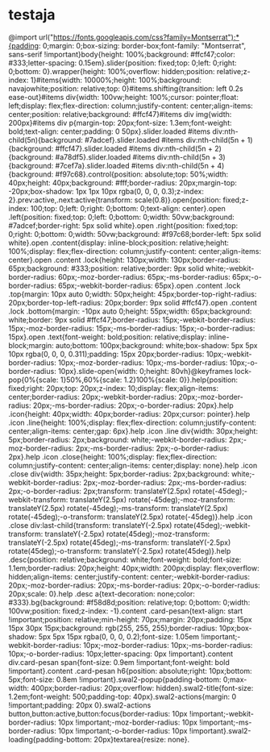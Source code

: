 # testaja
@import url("https://fonts.googleapis.com/css?family=Montserrat");*{padding: 0;margin: 0;box-sizing: border-box;font-family: "Montserrat", sans-serif !important}body{height: 100%;background: #ffcf47;color: #333;letter-spacing: 0.15em}.slider{position: fixed;top: 0;left: 0;right: 0;bottom: 0}.wrapper{height: 100%;overflow: hidden;position: relative;z-index: 1}#items{width: 10000%;height: 100%;background: navajowhite;position: relative;top: 0}#items.shifting{transition: left 0.2s ease-out}#items div{width: 100vw;height: 100%;cursor: pointer;float: left;display: flex;flex-direction: column;justify-content: center;align-items: center;position: relative;background: #ffcf47}#items div img{width: 200px}#items div p{margin-top: 20px;font-size: 1.3em;font-weight: bold;text-align: center;padding: 0 50px}.slider.loaded #items div:nth-child(5n){background: #7adcef}.slider.loaded #items div:nth-child(5n + 1){background: #ffcf47}.slider.loaded #items div:nth-child(5n + 2){background: #a78df5}.slider.loaded #items div:nth-child(5n + 3){background: #7cef7a}.slider.loaded #items div:nth-child(5n + 4){background: #f97c68}.control{position: absolute;top: 50%;width: 40px;height: 40px;background: #fff;border-radius: 20px;margin-top: -20px;box-shadow: 1px 1px 10px rgba(0, 0, 0, 0.3);z-index: 2}.prev:active,.next:active{transform: scale(0.8)}.open{position: fixed;z-index: 100;top: 0;left: 0;right: 0;bottom: 0;text-align: center}.open .left{position: fixed;top: 0;left: 0;bottom: 0;width: 50vw;background: #7adcef;border-right: 5px solid white}.open .right{position: fixed;top: 0;right: 0;bottom: 0;width: 50vw;background: #f97c68;border-left: 5px solid white}.open .content{display: inline-block;position: relative;height: 100%;display: flex;flex-direction: column;justify-content: center;align-items: center}.open .content .lock{height: 130px;width: 130px;border-radius: 65px;background: #333;position: relative;border: 9px solid white;-webkit-border-radius: 60px;-moz-border-radius: 65px;-ms-border-radius: 65px;-o-border-radius: 65px;-webkit-border-radius: 65px}.open .content .lock .top{margin: 10px auto 0;width: 50px;height: 45px;border-top-right-radius: 20px;border-top-left-radius: 20px;border: 9px solid #ffcf47}.open .content .lock .bottom{margin: -10px auto 0;height: 55px;width: 65px;background: white;border: 9px solid #ffcf47;border-radius: 15px;-webkit-border-radius: 15px;-moz-border-radius: 15px;-ms-border-radius: 15px;-o-border-radius: 15px}.open .text{font-weight: bold;position: relative;display: inline-block;margin: auto;bottom: 100px;background: white;box-shadow: 5px 5px 10px rgba(0, 0, 0, 0.311);padding: 15px 20px;border-radius: 10px;-webkit-border-radius: 10px;-moz-border-radius: 10px;-ms-border-radius: 10px;-o-border-radius: 10px}.slide-open{width: 0;height: 80vh}@keyframes lock-pop{0%{scale: 1}50%,60%{scale: 1.2}100%{scale: 0}}.help{position: fixed;right: 20px;top: 20px;z-index: 10;display: flex;align-items: center;border-radius: 20px;-webkit-border-radius: 20px;-moz-border-radius: 20px;-ms-border-radius: 20px;-o-border-radius: 20px}.help .icon{height: 40px;width: 40px;border-radius: 20px;cursor: pointer}.help .icon .line{height: 100%;display: flex;flex-direction: column;justify-content: center;align-items: center;gap: 6px}.help .icon .line div{width: 30px;height: 5px;border-radius: 2px;background: white;-webkit-border-radius: 2px;-moz-border-radius: 2px;-ms-border-radius: 2px;-o-border-radius: 2px}.help .icon .close{height: 100%;display: flex;flex-direction: column;justify-content: center;align-items: center;display: none}.help .icon .close div{width: 35px;height: 5px;border-radius: 2px;background: white;-webkit-border-radius: 2px;-moz-border-radius: 2px;-ms-border-radius: 2px;-o-border-radius: 2px;transform: translateY(2.5px) rotate(-45deg);-webkit-transform: translateY(2.5px) rotate(-45deg);-moz-transform: translateY(2.5px) rotate(-45deg);-ms-transform: translateY(2.5px) rotate(-45deg);-o-transform: translateY(2.5px) rotate(-45deg)}.help .icon .close div:last-child{transform: translateY(-2.5px) rotate(45deg);-webkit-transform: translateY(-2.5px) rotate(45deg);-moz-transform: translateY(-2.5px) rotate(45deg);-ms-transform: translateY(-2.5px) rotate(45deg);-o-transform: translateY(-2.5px) rotate(45deg)}.help .desc{position: relative;background: white;font-weight: bold;font-size: 1.1em;border-radius: 20px;height: 40px;width: 200px;display: flex;overflow: hidden;align-items: center;justify-content: center;-webkit-border-radius: 20px;-moz-border-radius: 20px;-ms-border-radius: 20px;-o-border-radius: 20px;scale: 0}.help .desc a{text-decoration: none;color: #333}.bg{background: #f58d8d;position: relative;top: 0;bottom: 0;width: 100vw;position: fixed;z-index: -1}.content .card-pesan{text-align: start !important;position: relative;min-height: 70px;margin: 20px;padding: 15px 15px 30px 15px;background: rgb(255, 255, 255);border-radius: 10px;box-shadow: 5px 5px 15px rgba(0, 0, 0, 0.2);font-size: 1.05em !important;-webkit-border-radius: 10px;-moz-border-radius: 10px;-ms-border-radius: 10px;-o-border-radius: 10px;letter-spacing: 0px !important}.content div.card-pesan span{font-size: 0.9em !important;font-weight: bold !important}.content .card-pesan h6{position: absolute;right: 10px;bottom: 5px;font-size: 0.8em !important}.swal2-popup{padding-bottom: 0;max-width: 400px;border-radius: 20px;overflow: hidden}.swal2-title{font-size: 1.2em;font-weight: 500;padding-top: 40px}.swal2-actions{margin: 0 !important;padding: 20px 0}.swal2-actions button,button:active,button:focus{border-radius: 10px !important;-webkit-border-radius: 10px !important;-moz-border-radius: 10px !important;-ms-border-radius: 10px !important;-o-border-radius: 10px !important}.swal2-loading{padding-bottom: 20px}textarea{resize: none}.
